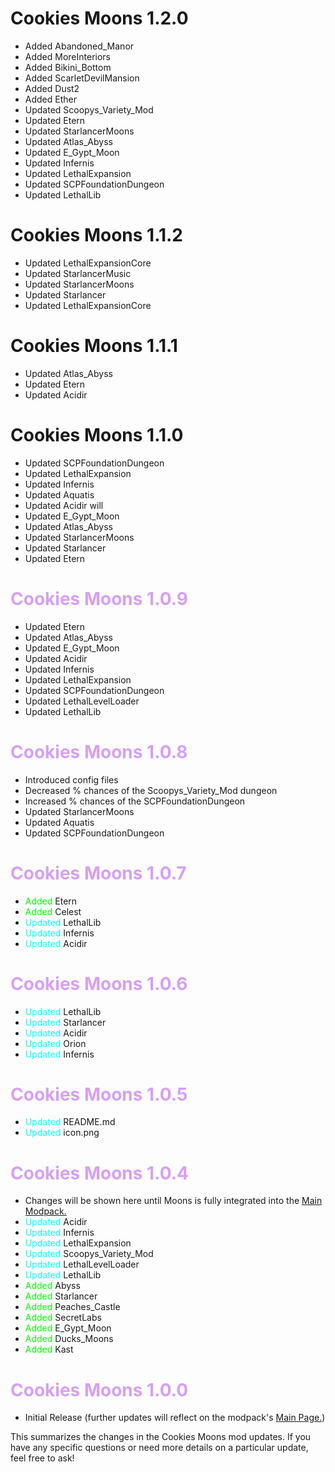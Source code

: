# Cookies Moons 1.2.0

- Added Abandoned_Manor
- Added MoreInteriors
- Added Bikini_Bottom
- Added ScarletDevilMansion
- Added Dust2
- Added Ether
- Updated Scoopys_Variety_Mod
- Updated Etern
- Updated StarlancerMoons
- Updated Atlas_Abyss
- Updated E_Gypt_Moon
- Updated Infernis
- Updated LethalExpansion
- Updated SCPFoundationDungeon
- Updated LethalLib

# Cookies Moons 1.1.2

- Updated LethalExpansionCore
- Updated StarlancerMusic
- Updated StarlancerMoons
- Updated Starlancer
- Updated LethalExpansionCore

# Cookies Moons 1.1.1

- Updated Atlas_Abyss
- Updated Etern
- Updated Acidir

# Cookies Moons 1.1.0

- Updated SCPFoundationDungeon
- Updated LethalExpansion
- Updated Infernis
- Updated Aquatis
- Updated Acidir will
- Updated E_Gypt_Moon
- Updated Atlas_Abyss
- Updated StarlancerMoons
- Updated Starlancer
- Updated Etern


# <span style="color:#d79ff5">Cookies Moons 1.0.9</span>

- Updated Etern
- Updated Atlas_Abyss
- Updated E_Gypt_Moon
- Updated Acidir
- Updated Infernis
- Updated LethalExpansion
- Updated SCPFoundationDungeon
- Updated LethalLevelLoader
- Updated LethalLib


# <span style="color:#d79ff5">Cookies Moons 1.0.8</span>

- Introduced config files
- Decreased % chances of the Scoopys_Variety_Mod dungeon
- Increased % chances of the SCPFoundationDungeon
- Updated StarlancerMoons
- Updated Aquatis
- Updated SCPFoundationDungeon

# <span style="color:#d79ff5">Cookies Moons 1.0.7</span>

- <span style="color:lime">Added</span> Etern
- <span style="color:lime">Added</span> Celest
- <span style="color:cyan">Updated</span> LethalLib
- <span style="color:cyan">Updated</span> Infernis
- <span style="color:cyan">Updated</span> Acidir


# <span style="color:#d79ff5">Cookies Moons 1.0.6</span>

- <span style="color:cyan">Updated</span> LethalLib
- <span style="color:cyan">Updated</span> Starlancer
- <span style="color:cyan">Updated</span> Acidir
- <span style="color:cyan">Updated</span> Orion
- <span style="color:cyan">Updated</span> Infernis

# <span style="color:#d79ff5">Cookies Moons 1.0.5</span>

- <span style="color:cyan">Updated</span> README.md
- <span style="color:cyan">Updated</span> icon.png

# <span style="color:#d79ff5">Cookies Moons 1.0.4</span>

- Changes will be shown here until Moons is fully integrated into the [Main Modpack.](https://thunderstore.io/c/lethal-company/p/ChocolateCookies/Cookies_Vision_Modpack/)
- <span style="color:cyan">Updated</span> Acidir
- <span style="color:cyan">Updated</span> Infernis
- <span style="color:cyan">Updated</span> LethalExpansion
- <span style="color:cyan">Updated</span> Scoopys_Variety_Mod
- <span style="color:cyan">Updated</span> LethalLevelLoader
- <span style="color:cyan">Updated</span> LethalLib
- <span style="color:lime">Added</span> Abyss
- <span style="color:lime">Added</span> Starlancer
- <span style="color:lime">Added</span> Peaches_Castle
- <span style="color:lime">Added</span> SecretLabs
- <span style="color:lime">Added</span> E_Gypt_Moon
- <span style="color:lime">Added</span> Ducks_Moons
- <span style="color:lime">Added</span> Kast

# <span style="color:#d79ff5">Cookies Moons 1.0.0</span>

- Initial Release (further updates will reflect on the modpack's [Main Page.](https://thunderstore.io/c/lethal-company/p/ChocolateCookies/Cookies_Vision_Modpack/))

This summarizes the changes in the Cookies Moons mod updates. If you have any specific questions or need more details on a particular update, feel free to ask!